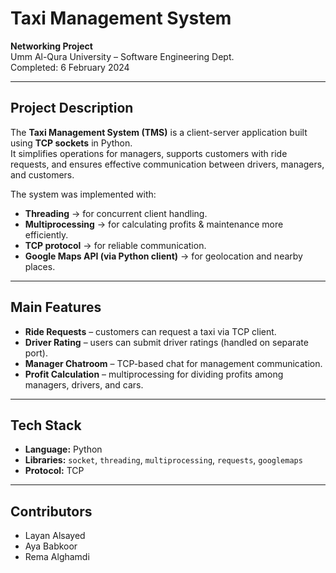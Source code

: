 # Taxi Management System

**Networking Project**  
Umm Al-Qura University – Software Engineering Dept.  
Completed: 6 February 2024   

---

## Project Description
The **Taxi Management System (TMS)** is a client-server application built using **TCP sockets** in Python.  
It simplifies operations for managers, supports customers with ride requests, and ensures effective communication between drivers, managers, and customers.

The system was implemented with:
- **Threading** → for concurrent client handling.  
- **Multiprocessing** → for calculating profits & maintenance more efficiently.  
- **TCP protocol** → for reliable communication.  
- **Google Maps API (via Python client)** → for geolocation and nearby places.  

---

## Main Features
- **Ride Requests** – customers can request a taxi via TCP client.  
- **Driver Rating** – users can submit driver ratings (handled on separate port).  
- **Manager Chatroom** – TCP-based chat for management communication.  
- **Profit Calculation** – multiprocessing for dividing profits among managers, drivers, and cars.  

---

## Tech Stack
- **Language:** Python  
- **Libraries:** `socket`, `threading`, `multiprocessing`, `requests`, `googlemaps`  
- **Protocol:** TCP  

---

## Contributors
- Layan Alsayed   
- Aya Babkoor   
- Rema Alghamdi   


